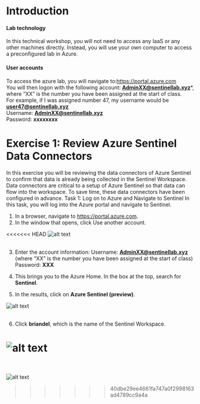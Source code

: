 # Introduction

#### Lab technology
In this technical workshop, you will not need to access any IaaS or any other machines directly. Instead, you will use your own computer to access a preconfigured lab in Azure.

#### User accounts <br>
To access the azure lab, you will navigate to:https://portal.azure.com<br>
You will then logon with the following account:
**AdminXX@sentinellab.xyz***, where “XX” is the number you have been assigned at the start of class.<br>
For example, if I was assigned number 47, my username would be **user47@sentinellab.xyz**<br>
Username: **AdminXX@sentinellab.xyz**<br>
Password: **xxxxxxxx**


# Exercise 1: Review Azure Sentinel Data Connectors
In this exercise you will be reviewing the data connectors of Azure Sentinel to confirm that data is already being collected in the Sentinel Workspace.  Data connectors are critical to a setup of Azure Sentinel so that data can flow into the workspace.  To save time, these data connectors have been configured in advance.
Task 1: Log on to Azure and Navigate to Sentinel
In this task, you will log into the Azure portal and navigate to Sentinel.
1.	In a browser, navigate to https://portal.azure.com.
2.	In the window that opens, click Use another account. 

<<<<<<< HEAD
![alt text](https://raw.githubusercontent.com/Yaniv-Shasha/Sentinel/master/Labs/Exercise%201%20Review%20Azure%20Sentinel%20Data%20Connectors/screenshots/portal1.PNG
)<br><br>

3.	Enter the account information:
Username: **AdminXX@sentinellab.xyz** (where “XX” is the number you have been assigned at the start of class)<br>
Password: **XXX**

4.	This brings you to the Azure Home. In the box at the top, search for **Sentinel**.
5.	In the results, click on **Azure Sentinel (preview)**.

![alt text](https://raw.githubusercontent.com/Yaniv-Shasha/Sentinel/master/Labs/Exercise%201%20Review%20Azure%20Sentinel%20Data%20Connectors/screenshots/portal2.PNG
)<br><br>

6.	Click **briandel**, which is the name of the Sentinel Workspace.

![alt text](https://raw.githubusercontent.com/Yaniv-Shasha/Sentinel/master/Labs/Exercise%201%20Review%20Azure%20Sentinel%20Data%20Connectors/screenshots/workspace.PNG
)<br><br>
=======
   ![alt text](https://raw.githubusercontent.com/Yaniv-Shasha/Sentinel/blob/master/Labs/Exercise%201%20Review%20Azure%20Sentinel%20Data%20Connectors/screenshots/portal1.PNG)<br>
>>>>>>> 40dbe29ee4661fa747a0f2998163ad4789cc9a4a
